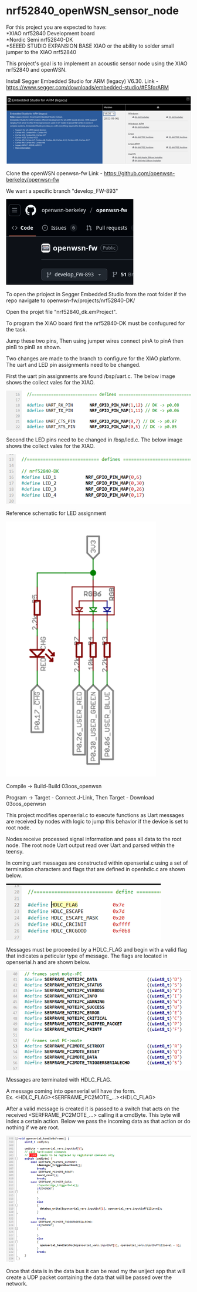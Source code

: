 # nrf52840_openWSN_sensor_node</br>

For this project you are expected to have: </br>
*XIAO nrf52840 Development board </br>
*Nordic Semi nrf52840-DK </br>
*SEEED STUDIO EXPANSION BASE XIAO or the ability to solder small jumper to the XIAO nrf52840 </br>


This project's goal is to implement an acoustic sensor node using the XIAO nrf52840 and openWSN. </br>

Install Segger Embedded Studio for ARM (legacy) V6.30. Link - https://www.segger.com/downloads/embedded-studio/#ESforARM </br>

![alt text](images/seggerIDE.png) </br>

Clone the openWSN openwsn-fw Link - https://github.com/openwsn-berkeley/openwsn-fw </br>

We want a specific branch "develop_FW-893" </br>

![alt text](images/openwsnBranch.png) </br>

To open the prioject in Segger Embedded Studio from the root folder if the repo navigate to openwsn-fw/projects/nrf52840-DK/  </br>

Open the projet file "nrf52840_dk.emProject". </br>

To program the XIAO board first the nrf52840-DK must be confugured for the task. </br>

Jump these two pins, Then using jumper wires connect pinA to pinA then pinB to pinB as shown. </br>

Two changes are made to the branch to configure for the XIAO platform. The uart and LED pin assignments need to be changed. 

First the uart pin assignments are found /bsp/uart.c. The below image shows the collect vales for the XIAO. </br>

![alt text](images/uartPins.png)</br>

Second the LED pins need to be changed in /bsp/led.c. The below image shows the collect vales for the XIAO. </br>

![alt text](images/ledPins.png)</br>

Reference schematic for LED assignment</br>

![alt text](images/ledMap.png)</br>

Compile -> Build-Build 03oos_openwsn</br>

Program -> Target - Connect J-Link, Then Target - Download 03oos_openwsn</br>

This project modifies openserial.c to execute functions as Uart messages are received by nodes with logic to jump this behavior if the device is set to root node. </br>

Nodes receive processed signal information and pass all data to the root node. The root node Uart output read over Uart and parsed within the teensy. </br>

In coming uart messages are constructed within openserial.c using a set of termination characters and flags that are defined in openhdlc.c are shown below. </br>

![alt text](images/hdlcFlags.png)</br>

Messages must be proceeded by a HDLC_FLAG and begin with a valid flag that indicates a peticular type of message. The flags are located in openserial.h and are shown below. </br>

![alt text](images/openserialFlags.png)</br>

Messages are terminated with HDLC_FLAG.</br> 

A message coming into openserial will have the form.</br>
Ex. <HDLC_FLAG><SERFRAME_PC2MOTE_...><Data><HDLC_FLAG> </br>

After a valid message is created it is passed to a switch that acts on the received <SERFRAME_PC2MOTE_...> calling it a cmdByte. This byte will index a certain action. Below we pass the incoming data as that action or do nothing if we are root. </br>

![alt text](images/openserialRxHandle.png)</br>

Once that data is in the data bus it can be read my the uniject app that will create a UDP packet containing the data that will be passed over the network.  


